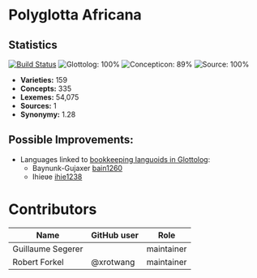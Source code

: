 # Polyglotta Africana

## Statistics


[![Build Status](https://travis-ci.org/lexibank/polyglottaafricana.svg?branch=master)](https://travis-ci.org/lexibank/polyglottaafricana)
![Glottolog: 100%](https://img.shields.io/badge/Glottolog-100%25-brightgreen.svg "Glottolog: 100%")
![Concepticon: 89%](https://img.shields.io/badge/Concepticon-89%25-yellowgreen.svg "Concepticon: 89%")
![Source: 100%](https://img.shields.io/badge/Source-100%25-brightgreen.svg "Source: 100%")

- **Varieties:** 159
- **Concepts:** 335
- **Lexemes:** 54,075
- **Sources:** 1
- **Synonymy:** 1.28

## Possible Improvements:

- Languages linked to [bookkeeping languoids in Glottolog](http://glottolog.org/glottolog/glottologinformation#bookkeepinglanguoids):
  - Baynunk-Gujaxer [bain1260](http://glottolog.org/resource/languoid/id/bain1260)
  - Ihieʋe [ihie1238](http://glottolog.org/resource/languoid/id/ihie1238)



# Contributors

Name | GitHub user | Role
--- | --- | ---
Guillaume Segerer | | maintainer
Robert Forkel | @xrotwang | maintainer


